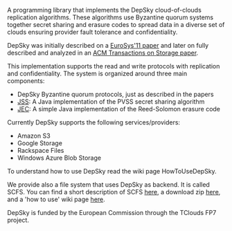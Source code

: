 A programming library that implements the DepSky cloud-of-clouds replication algorithms. These algorithms use Byzantine quorum systems together secret sharing and erasure codes to spread data in a diverse set of clouds ensuring provider fault tolerance and confidentiality.

DepSky was initially described on a [EuroSys'11 paper](http://www.di.fc.ul.pt/~bessani/publications/eurosys11-depsky.pdf) and later on fully described and analyzed in an [ACM Transactions on Storage paper](http://www.di.fc.ul.pt/~bessani/publications/tos13-depsky.pdf).

This implementation supports the read and write protocols with replication and confidentiality. The system is organized around three main components:

  * DepSky Byzantine quorum protocols, just as described in the papers
  * [JSS](JSS.md): A Java implementation of the PVSS secret sharing algorithm
  * [JEC](JEC.md): A simple Java implementation of the Reed-Solomon erasure code

Currently DepSky supports the following services/providers:

  * Amazon S3
  * Google Storage
  * Rackspace Files
  * Windows Azure Blob Storage

To understand how to use DepSky read the wiki page HowToUseDepSky.

We provide also a file system that uses DepSky as backend. It is called SCFS. You can find a short description of SCFS [here](https://code.google.com/p/depsky/wiki/SCFS), a download zip [here](https://code.google.com/p/depsky/wiki/Downloads), and a 'how to use' wiki page [here](https://code.google.com/p/depsky/wiki/HowToUseSCFS).

DepSky is funded by the European Commission through the TClouds FP7 project.